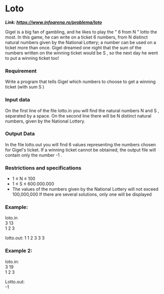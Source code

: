 # Loto

***Link: https://www.infoarena.ro/problema/loto***

Gigel is a big fan of gambling, and he likes to play the " 6 from N " lotto the most. In this game, he can write on a ticket 6 numbers, from N distinct natural numbers given by the National Lottery; a number can be used on a ticket more than once. Gigel dreamed one night that the sum of the numbers written on the winning ticket would be S , so the next day he went to put a winning ticket too!

### Requirement
Write a program that tells Gigel which numbers to choose to get a winning ticket (with sum S )

### Input data
On the first line of the file lotto.in you will find the natural numbers N and S , separated by a space. On the second line there will be N distinct natural numbers, given by the National Lottery.

### Output Data
In the file lotto.out you will find 6 values ​​representing the numbers chosen for Gigel's ticket. If a winning ticket cannot be obtained, the output file will contain only the number -1 .

### Restrictions and specifications
- 1 ≤ N ≤ 100
- 1 ≤ S ≤ 600.000.000
- The values ​​of the numbers given by the National Lottery will not exceed 100,000,000
If there are several solutions, only one will be displayed

### Example:  
loto.in	  
3 13   
1 2 3	

lotto.out: 1 1 2 3 3 3  

### Example 2:    
loto.in:  
3 19   
1 2 3	

Lotto.out:   
-1